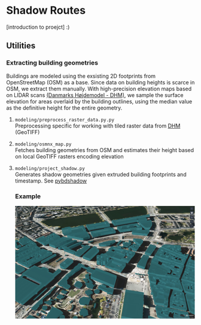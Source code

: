 # Shadow Routes

[introduction to proejct] :)

## Utilities

### Extracting building geometries
Buildings are modeled using the exsisting 2D footprints from OpenStreetMap (OSM) as a base. Since data on building heights is scarce in OSM, we extract them manually. With high-precision elevation maps based on LIDAR scans [(Danmarks Højdemodel - DHM)](https://kortviseren.dk/side/hoejdemodeller.html), we sample the surface elevation for areas overlaid by the building outlines, using the median value as the definitive height for the entire geometry. 

1. `modeling/preprocess_raster_data.py.py` \
    Preprocessing specific for working with tiled raster data from [DHM](https://dataforsyningen.dk/data/930) (GeoTIFF)
    
2. `modeling/osmnx_map.py` \
    Fetches building geometries from OSM and estimates their height based on local GeoTIFF rasters encoding elevation

3. `modeling/project_shadow.py` \
    Generates shadow geometries given extruded building footprints and timestamp. See [pybdshadow](https://github.com/ni1o1/pybdshadow)
    
    ### Example
    ![Building shadows central CPH](./misc/cph_shadow_demo.jpg)
